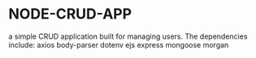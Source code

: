 # NODE-CRUD-APP
a simple CRUD application built for managing users.
The dependencies include:
     axios
     body-parser
     dotenv 
     ejs
    express
    mongoose
    morgan
